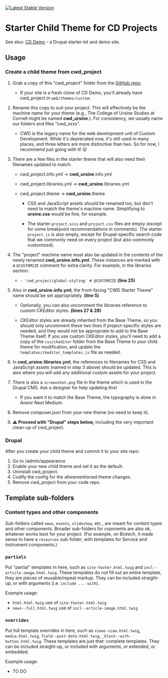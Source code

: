 [![Latest Stable Version](https://img.shields.io/packagist/v/cubear/cwd_project.svg?style=flat-square)](https://packagist.org/packages/cubear/cwd_project)

Starter Child Theme for CD Projects
===================================

See also: [CD Demo](https://github.com/CU-CommunityApps/cd-demo) - a Drupal starter-kit and demo site.

Usage
-------

### Create a child theme from cwd_project

1. Grab a copy of this "cwd\_project" folder from the [GitHub repo](https://github.com/CU-CommunityApps/cwd_project).
    * If your site is a fresh clone of CD Demo, you'll already have cwd_project in `web/themes/custom`.

2. Rename this copy to suit your project. This will effectively be the machine name for your theme (e.g., The College of Ursine Studies at Cornell might be named **cwd\_ursine**.). For consistency, we usually name our folders and files "cwd\_xxxx".
	* CWD is the legacy name for the web development unit of Custom Development. While it's deprecated now, it's still used in many places, and three letters are more distinctive than two. So for now, I recommend just going with it! 😛

3. There are a few files in the starter theme that will also need their filenames updated to match:
	* cwd_project.info.yml &#8594; **cwd\_ursine**.info.yml
	* cwd_project.libraries.yml &#8594; **cwd\_ursine**.libraries.yml
	* cwd_project.theme &#8594; **cwd\_ursine**.theme
	
		* CSS and JavaScript assets should be renamed too, but don't need to match the theme's machine name. Simplifying to **ursine.css** would be fine, for example.
		
		* The starter `project.scss` and `project.css` files are empty (except for some breakpoint recommendations in comments). The starter `project.js` is also empty, except for Drupal-specific search code that we commonly need on every project (but also commonly customized). 

4. The "project" machine name must also be updated in the contents of the newly renamed **cwd\_ursine.info.yml**. These instances are marked with a `@CUSTOMIZE` comment for extra clarity. For example, in the libraries section:

	* `- 'cwd_project/global-styling' # @CUSTOMIZE` <nobr>**(line 25)**</nobr>

5. Also in **cwd\_ursine.info.yml**, the front-facing "CWD Starter Theme" name should be set appropriately. <nobr>**(line 5)**</nobr>

	* Optionally, you can also uncomment the libraries reference to custom CKEditor styles. <nobr>**(lines 27 & 28)**</nobr>
	
	* CKEditor styles are already inherited from the Base Theme, so you should only uncomment these two lines if project-specific styles are needed, and they would not be appropriate to add to the Base Theme itself. If you use custom CKEditor styles, you'll need to add a copy of the `css/ckeditor` folder from the Base Theme to your child theme for modification, and update the `templates/ckeditor_templates.js` file as needed.

6. In **cwd\_ursine.libraries.yml**, the references to filenames for CSS and JavaScript assets (named in step 3 above) should be updated. This is also where you will add any additional custom assets for your project.

7. There is also a `screenshot.png` file in the theme which is used in the Drupal CMS. Ask a designer for help updating this!

	* If you want it to match the Base Theme, the typography is done in Avenir Next Medium.

8. Remove composer.json from your new theme (no need to keep it).

9. **⚠️ Proceed with "Drupal" steps below,** including the very important clean-up of cwd_project.

### Drupal
After you create your child theme and commit it to your site repo:
1. Go to /admin/appearance
2. Enable your new child theme and set it as the default.
3. Uninstall cwd_project.
4. Codify the config for the aforementioned theme changes.
5. Remove cwd_project from your code repo.

## Template sub-folders
### Content types and other components
Sub-folders called `news`, `events`, `slideshow`, etc., are meant for content types and other components.  Broader sub-folders for coponents are also ok, whatever works best for your project.  (For example, on Biotech, it made sense to have a `resources` sub-folder, with templates for Service and Instrument components.)

### `partials`
Put "partial" templates in here, such as `site-footer.html.twig` and `incl--article-image.html.twig`.  These templates do not fill out an entire template, they are pieces of reusable/repeat markup.  They can be included straight-up, or with arguments (i.e. `include ... with`).

Example usage:
* `html.html.twig` use of `site-footer.html.twig`
* `news--full.html.twig` use of `incl--article-image.html.twig`

### `overrides`
Put full template overrides in here, such as `views-view.html.twig`, `media.html.twig`, `field--post-date.html.twig`, `_block--with-button.html.twig`. These templates are just that: complete templates.  They can be included straight-up, or included with arguments, or extended, or embedded.

Example usage:
* TO DO
